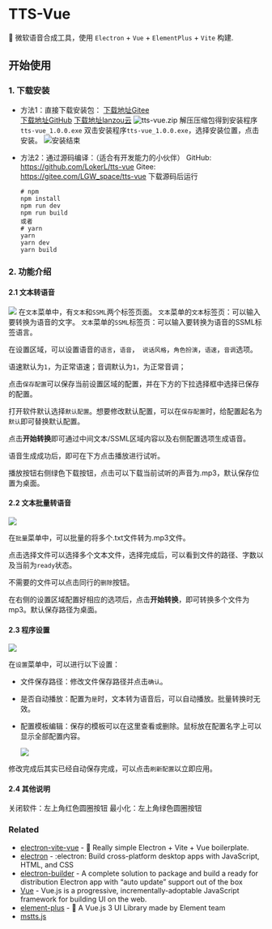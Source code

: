 # TTS-Vue

🎤 微软语音合成工具，使用 `Electron` + `Vue` + `ElementPlus` + `Vite` 构建.


## 开始使用

### 1. 下载安装
* 方法1：直接下载安装包：
    [下载地址Gitee](https://gitee.com/LGW_space/tts-vue/attach_files/1142731/download/vue-tts.zip)	
    [下载地址GitHub](https://github.com/LokerL/tts-vue/releases/download/untagged-18f6b9dc2aafce098458/vue-tts.zip)	
    [下载地址lanzou云](https://wwn.lanzoul.com/iOOza08rnzed)	
     ![tts-vue.zip](http://pic.rmb.bdstatic.com/bjh/50c9038bab1165bce67cf26b763be521.png)
    解压压缩包得到安装程序`tts-vue_1.0.0.exe`
    双击安装程序`tts-vue_1.0.0.exe`，选择安装位置，点击安装。
    ![安装结束](http://pic.rmb.bdstatic.com/bjh/226a11ce4887c21429d0ad1da1dd5d69.png)
    
* 方法2：通过源码编译：（适合有开发能力的小伙伴）
    GitHub: https://github.com/LokerL/tts-vue
    Gitee: https://gitee.com/LGW_space/tts-vue
    下载源码后运行
    
    ```shell
    # npm
    npm install
    npm run dev
    npm run build
    或者
    # yarn
    yarn
    yarn dev
    yarn build
    ```

### 2. 功能介绍
#### 2.1 文本转语音
![](http://pic.rmb.bdstatic.com/bjh/f94c2d5dcdb7b038670662773c47a8eb.png)
在`文本`菜单中，有`文本`和`SSML`两个标签页面。
`文本`菜单的`文本`标签页：可以输入要转换为语音的文字。
`文本`菜单的`SSML`标签页：可以输入要转换为语音的SSML标签语言。

在设置区域，可以设置语音的`语言`，`语音`，` 说话风格`，`角色扮演`，`语速`，`音调`选项。

语速默认为`1`，为正常语速；音调默认为`1`，为正常音调；

点击`保存配置`可以保存当前设置区域的配置，并在下方的下拉选择框中选择已保存的配置。

打开软件默认选择`默认配置`。想要修改默认配置，可以在`保存配置`时，给配置起名为`默认`即可替换默认配置。

点击**开始转换**即可通过中间文本/SSML区域内容以及右侧配置选项生成语音。

语音生成成功后，即可在下方点击播放进行试听。

播放按钮右侧绿色下载按钮，点击可以下载当前试听的声音为.mp3，默认保存位置为桌面。
#### 2.2 文本批量转语音

![](http://pic.rmb.bdstatic.com/bjh/2af8a0096632014b50ce6a8176a5e8f6.png)

在`批量`菜单中，可以批量的将多个.txt文件转为.mp3文件。

点击选择文件可以选择多个文本文件，选择完成后，可以看到文件的路径、字数以及当前为`ready`状态。

不需要的文件可以点击同行的`删除`按钮。

在右侧的设置区域配置好相应的选项后，点击**开始转换**，即可转换多个文件为mp3。默认保存路径为桌面。

#### 2.3 程序设置

![](http://pic.rmb.bdstatic.com/bjh/ec364eb5f5551e4cd581272bd02fa8f8.png)

在`设置`菜单中，可以进行以下设置：

* 文件保存路径：修改文件保存路径并点击`确认`。

* 是否自动播放：配置为`是`时，文本转为语音后，可以自动播放。批量转换时无效。

* 配置模板编辑：保存的模板可以在这里查看或删除。鼠标放在配置名字上可以显示全部配置内容。

  ![](http://pic.rmb.bdstatic.com/bjh/dabc0e3200b44c0c3c1f65cfca586160.png)

修改完成后其实已经自动保存完成，可以点击`刷新配置`以立即应用。

#### 2.4 其他说明
关闭软件：左上角红色圆圈按钮
最小化：左上角绿色圆圈按钮

### Related

- [electron-vite-vue](https://github.com/electron-vite/electron-vite-vue) - 🥳 Really simple Electron + Vite + Vue boilerplate.
- [electron](https://www.electronjs.org/) - :electron: Build cross-platform desktop apps with JavaScript, HTML, and CSS
- [electron-builder](https://github.com/electron-userland/electron-builder) - A complete solution to package and build a ready for distribution Electron app with “auto update” support out of the box
- [Vue](https://github.com/vuejs/vue) - Vue.js is a progressive, incrementally-adoptable JavaScript framework for building UI on the web.
- [element-plus](https://github.com/element-plus/element-plus) - 🎉 A Vue.js 3 UI Library made by Element team
- [mstts.js](https://github.com/ezshine/mstts-js) 

